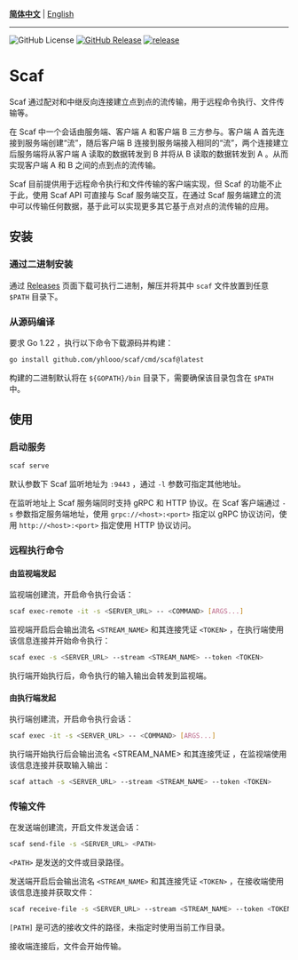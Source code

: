 **[简体中文](README_CN.md)** | [English](README.md)

---

![GitHub License](https://img.shields.io/github/license/yhlooo/scaf)
[![GitHub Release](https://img.shields.io/github/v/release/yhlooo/scaf)](https://github.com/yhlooo/scaf/releases/latest)
[![release](https://github.com/yhlooo/scaf/actions/workflows/release.yaml/badge.svg)](https://github.com/yhlooo/scaf/actions/workflows/release.yaml)

# Scaf

Scaf 通过配对和中继反向连接建立点到点的流传输，用于远程命令执行、文件传输等。

在 Scaf 中一个会话由服务端、客户端 A 和客户端 B 三方参与。客户端 A 首先连接到服务端创建“流”，随后客户端 B 连接到服务端接入相同的“流”，两个连接建立后服务端将从客户端 A 读取的数据转发到 B 并将从 B 读取的数据转发到 A 。从而实现客户端 A 和 B 之间的点到点的流传输。

Scaf 目前提供用于远程命令执行和文件传输的客户端实现，但 Scaf 的功能不止于此，使用 Scaf API 可直接与 Scaf 服务端交互，在通过 Scaf 服务端建立的流中可以传输任何数据，基于此可以实现更多其它基于点对点的流传输的应用。

## 安装

### 通过二进制安装

通过 [Releases](https://github.com/yhlooo/scaf/releases) 页面下载可执行二进制，解压并将其中 `scaf` 文件放置到任意 `$PATH` 目录下。

### 从源码编译

要求 Go 1.22 ，执行以下命令下载源码并构建：

```bash
go install github.com/yhlooo/scaf/cmd/scaf@latest
```

构建的二进制默认将在 `${GOPATH}/bin` 目录下，需要确保该目录包含在 `$PATH` 中。

## 使用

### 启动服务

```bash
scaf serve
```

默认参数下 Scaf 监听地址为 `:9443` ，通过 `-l` 参数可指定其他地址。

在监听地址上 Scaf 服务端同时支持 gRPC 和 HTTP 协议。在 Scaf 客户端通过 `-s` 参数指定服务端地址，使用 `grpc://<host>:<port>` 指定以 gRPC 协议访问，使用 `http://<host>:<port>` 指定使用 HTTP 协议访问。  

### 远程执行命令

#### 由监视端发起

监视端创建流，开启命令执行会话：

```bash
scaf exec-remote -it -s <SERVER_URL> -- <COMMAND> [ARGS...]
```

监视端开启后会输出流名 `<STREAM_NAME>` 和其连接凭证 `<TOKEN>` ，在执行端使用该信息连接并开始命令执行：

```bash
scaf exec -s <SERVER_URL> --stream <STREAM_NAME> --token <TOKEN>
```

执行端开始执行后，命令执行的输入输出会转发到监视端。

#### 由执行端发起

执行端创建流，开启命令执行会话：

```bash
scaf exec -it -s <SERVER_URL> -- <COMMAND> [ARGS...]
```

执行端开始执行后会输出流名 <STREAM_NAME> 和其连接凭证 <TOKEN> ，在监视端使用该信息连接并获取输入输出：

```bash
scaf attach -s <SERVER_URL> --stream <STREAM_NAME> --token <TOKEN>
```

### 传输文件

在发送端创建流，开启文件发送会话：

```bash
scaf send-file -s <SERVER_URL> <PATH>
```

`<PATH>` 是发送的文件或目录路径。

发送端开启后会输出流名 `<STREAM_NAME>` 和其连接凭证 `<TOKEN>` ，在接收端使用该信息连接并获取文件：

```bash
scaf receive-file -s <SERVER_URL> --stream <STREAM_NAME> --token <TOKEN> [PATH]
```

`[PATH]` 是可选的接收文件的路径，未指定时使用当前工作目录。

接收端连接后，文件会开始传输。
